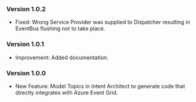 ### Version 1.0.2

- Fixed: Wrong Service Provider was supplied to Dispatcher resulting in EventBus flushing not to take place.

### Version 1.0.1

- Improvement: Added documentation.

### Version 1.0.0

- New Feature: Model Topics in Intent Architect to generate code that directly integrates with Azure Event Grid.